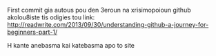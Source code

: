 First commit gia autous pou den 3eroun na xrisimopoioun github akolou8iste tis odigies tou link:
http://readwrite.com/2013/09/30/understanding-github-a-journey-for-beginners-part-1/

H kante anebasma kai katebasma apo to site
